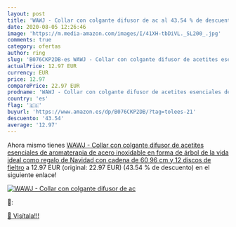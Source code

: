 ```yaml
---
layout: post
title: 'WAWJ - Collar con colgante difusor de ac al 43.54 % de descuento'
date: 2020-08-05 12:26:46
image: 'https://m.media-amazon.com/images/I/41XH-tbDiVL._SL200_.jpg'
comments: true
category: ofertas
author: ring
slug: 'B076CKP2DB-es WAWJ - Collar con colgante difusor de acetites esenciales de aromaterapia de acero inoxidable en forma de árbol de la vida  ideal como regalo de Navidad  con cadena de 60 96 cm y 12 discos de fieltro'
actualPrice: 12.97 EUR
currency: EUR
price: 12.97
comparePrice: 22.97 EUR
prodname: 'WAWJ - Collar con colgante difusor de acetites esenciales de aromaterapia de acero inoxidable en forma de árbol de la vida  ideal como regalo de Navidad  con cadena de 60 96 cm y 12 discos de fieltro'
country: 'es'
flag: '🇪🇸'
buyurl: 'https://www.amazon.es/dp/B076CKP2DB/?tag=tolees-21'
descuento: '43.54'
average: '12.97'
---
```


Ahora mismo tienes [WAWJ - Collar con colgante difusor de acetites esenciales de aromaterapia de acero inoxidable en forma de árbol de la vida  ideal como regalo de Navidad  con cadena de 60 96 cm y 12 discos de fieltro](https://www.amazon.es/dp/B076CKP2DB/?tag=tolees-21) a 12.97 EUR (original: 22.97 EUR) (43.54 %  de descuento) en el siguiente enlace!

[![WAWJ - Collar con colgante difusor de ac](https://m.media-amazon.com/images/I/41XH-tbDiVL._SL200_.jpg)](https://www.amazon.es/dp/B076CKP2DB/?tag=tolees-21)

🔎:


[🛒 Visítala!!!](https://www.amazon.es/dp/B076CKP2DB/?tag=tolees-21)
